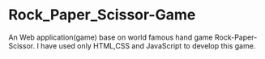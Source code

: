 # Rock_Paper_Scissor-Game
An Web application(game) base on world famous hand game Rock-Paper-Scissor. I have used only HTML,CSS and JavaScript to develop this game.

